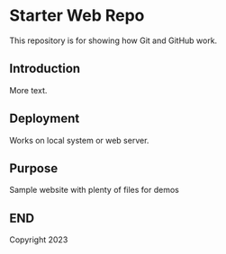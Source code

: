# Starter Web Repo

This repository is for showing how Git and GitHub work.

## Introduction

More text.

## Deployment

Works on local system or web server.

## Purpose

Sample website with plenty of files for demos

## END

Copyright 2023
